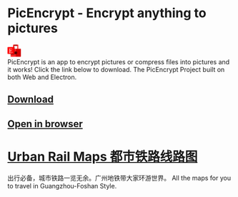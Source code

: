 # PicEncrypt - Encrypt anything to pictures
<img src="picencrypt.svg" style="width:30px;"><br />
PicEncrypt is an app to encrypt pictures or compress files into pictures and it works! Click the link below to download. The PicEncrypt Project built on both Web and Electron.
## [Download](https://github.com/picencrypt/PicEncrypt/releases)
## [Open in browser](workspace/main.html)
# [Urban Rail Maps 都市铁路线路图](railmaps)
出行必备，城市铁路一览无余。广州地铁带大家环游世界。
All the maps for you to travel in Guangzhou-Foshan Style.
